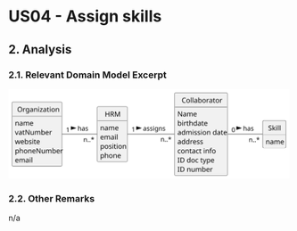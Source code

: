 # US04 - Assign skills

## 2. Analysis

### 2.1. Relevant Domain Model Excerpt

![Domain Model](svg/us04-domain-model.svg)

### 2.2. Other Remarks

n/a
